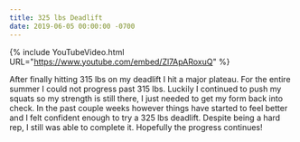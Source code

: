 ```yaml
---
title: 325 lbs Deadlift
date: 2019-06-05 00:00:00 -0700
---
```


{% include YouTubeVideo.html URL="https://www.youtube.com/embed/Zl7ApARoxuQ" %}

After finally hitting 315 lbs on my deadlift I hit a major plateau. For the entire summer I could not progress past 315 lbs. Luckily I continued to push my squats so my strength is still there, I just needed to get my form back into check. In the past couple weeks however things have started to feel better and I felt confident enough to try a 325 lbs deadlift. Despite being a hard rep, I still was able to complete it. Hopefully the progress continues!
